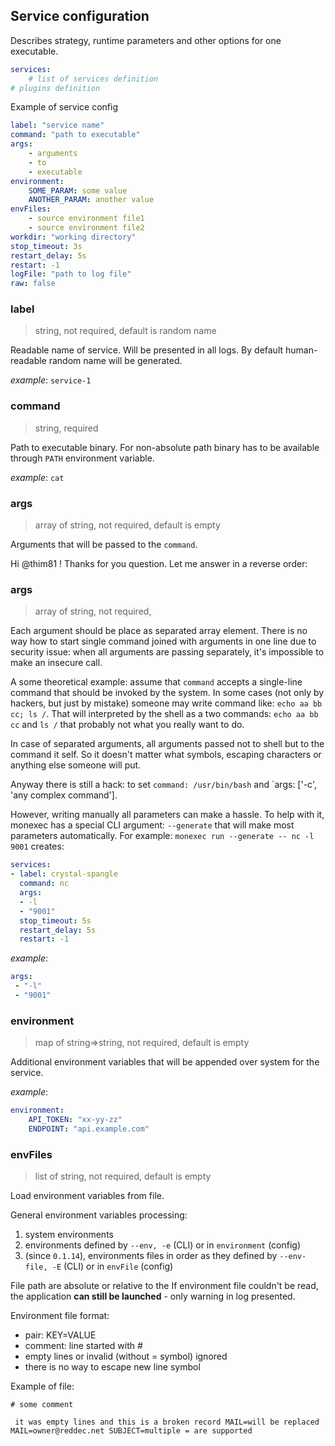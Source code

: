 ## Service configuration

Describes strategy, runtime parameters and other options for one executable.

```yaml
services:
	# list of services definition
# plugins definition
```

Example of service config

```yaml
label: "service name"
command: "path to executable"
args:
	- arguments
	- to
	- executable
environment:
	SOME_PARAM: some value
	ANOTHER_PARAM: another value
envFiles:
	- source environment file1
	- source environment file2
workdir: "working directory"
stop_timeout: 3s
restart_delay: 5s
restart: -1
logFile: "path to log file"
raw: false
```

### label  
  
> string, not required, default is random name

Readable name of service. Will be presented in all logs.
By default human-readable random name will be generated.

*example*: `service-1`

### command

> string, required

Path to executable binary. For non-absolute path binary has to be available through `PATH` environment variable.

*example*: `cat`

### args

> array of string, not required, default is empty

Arguments that will be passed to the `command`. 


Hi @thim81 ! Thanks for you question. Let me answer in a reverse order:

### args

> array of string, not required, 

Each argument should be place as separated array element. There is no way how to start single command joined with arguments in one line due to security issue: when all arguments are passing separately, it's impossible to make an insecure call.

A some theoretical example: assume that `command` accepts a single-line command that should be invoked by the system. In some cases (not only by hackers, but just by mistake) someone may write command like: `echo aa bb cc; ls /`. That will interpreted by the shell as a two commands: `echo aa bb cc` and `ls /` that probably not what you really want to do.

In case of separated arguments, all arguments passed not to shell but to the command it self. So it doesn't matter what symbols, escaping characters or anything else someone will put.

Anyway there is still a hack: to set `command: /usr/bin/bash`  and `args: ['-c', 'any complex command'].

However, writing manually all parameters can make a hassle. To help with it, monexec has a special CLI argument: `--generate` that will make most parameters automatically. For example:
`monexec run --generate -- nc -l 9001` creates:
```yaml
services:
- label: crystal-spangle
  command: nc
  args:
  - -l
  - "9001"
  stop_timeout: 5s
  restart_delay: 5s
  restart: -1
```

*example*: 
```yaml
args:
 - "-l"
 - "9001"
```

### environment

>  map of string=>string, not required, default is empty

Additional environment variables that will be appended over system for the service.

*example*:

```yaml
environment:
	API_TOKEN: "xx-yy-zz"
	ENDPOINT: "api.example.com"
```

### envFiles

> list of string, not required, default is empty
  
Load environment variables from file.

General environment variables processing:  
  
1. system environments  
2. environments defined by `--env, -e` (CLI) or in `environment` (config)  
3. (since `0.1.14`), environments files in order as they defined by `--env-file, -E` (CLI) or in `envFile` (config)   

File path are absolute or relative to the 
If environment file couldn't be read, the application **can still be launched** - only warning in log presented.  
  
Environment file format:  
  
* pair: KEY=VALUE    
* comment: line started with #    
* empty lines or invalid (without = symbol) ignored    
* there is no way to escape new line symbol  
  
Example of file:  
  
```env  
# some comment    
    
 it was empty lines and this is a broken record MAIL=will be replaced MAIL=owner@reddec.net SUBJECT=multiple = are supported  
```
